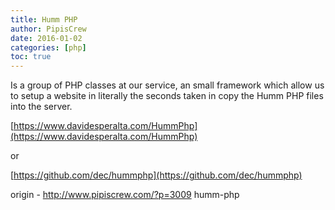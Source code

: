 ```yaml
---
title: Humm PHP
author: PipisCrew
date: 2016-01-02
categories: [php]
toc: true
---
```


Is a group of PHP classes at our service, an small framework which allow us to setup a website in literally the seconds taken in copy the Humm PHP files into the server.

[https://www.davidesperalta.com/HummPhp](https://www.davidesperalta.com/HummPhp)

or

[https://github.com/dec/hummphp](https://github.com/dec/hummphp)

origin - http://www.pipiscrew.com/?p=3009 humm-php